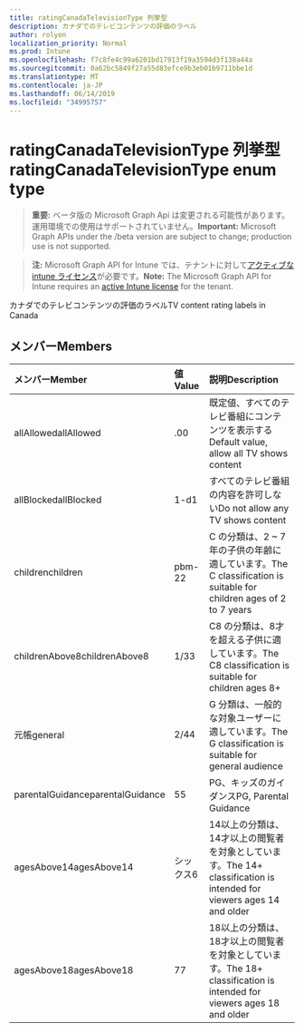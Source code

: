 ```yaml
---
title: ratingCanadaTelevisionType 列挙型
description: カナダでのテレビコンテンツの評価のラベル
author: rolyon
localization_priority: Normal
ms.prod: Intune
ms.openlocfilehash: f7c8fe4c99a6201bd17913f19a3594d3f138a44a
ms.sourcegitcommit: 0a62bc5849f27a55d83efce9b3eb01b9711bbe1d
ms.translationtype: MT
ms.contentlocale: ja-JP
ms.lasthandoff: 06/14/2019
ms.locfileid: "34995757"
---
```

# <a name="ratingcanadatelevisiontype-enum-type"></a><span data-ttu-id="28e58-103">ratingCanadaTelevisionType 列挙型</span><span class="sxs-lookup"><span data-stu-id="28e58-103">ratingCanadaTelevisionType enum type</span></span>

> <span data-ttu-id="28e58-104">**重要:** ベータ版の Microsoft Graph Api は変更される可能性があります。運用環境での使用はサポートされていません。</span><span class="sxs-lookup"><span data-stu-id="28e58-104">**Important:** Microsoft Graph APIs under the /beta version are subject to change; production use is not supported.</span></span>

> <span data-ttu-id="28e58-105">**注:** Microsoft Graph API for Intune では、テナントに対して[アクティブな intune ライセンス](https://go.microsoft.com/fwlink/?linkid=839381)が必要です。</span><span class="sxs-lookup"><span data-stu-id="28e58-105">**Note:** The Microsoft Graph API for Intune requires an [active Intune license](https://go.microsoft.com/fwlink/?linkid=839381) for the tenant.</span></span>

<span data-ttu-id="28e58-106">カナダでのテレビコンテンツの評価のラベル</span><span class="sxs-lookup"><span data-stu-id="28e58-106">TV content rating labels in Canada</span></span>

## <a name="members"></a><span data-ttu-id="28e58-107">メンバー</span><span class="sxs-lookup"><span data-stu-id="28e58-107">Members</span></span>
|<span data-ttu-id="28e58-108">メンバー</span><span class="sxs-lookup"><span data-stu-id="28e58-108">Member</span></span>|<span data-ttu-id="28e58-109">値</span><span class="sxs-lookup"><span data-stu-id="28e58-109">Value</span></span>|<span data-ttu-id="28e58-110">説明</span><span class="sxs-lookup"><span data-stu-id="28e58-110">Description</span></span>|
|:---|:---|:---|
|<span data-ttu-id="28e58-111">allAllowed</span><span class="sxs-lookup"><span data-stu-id="28e58-111">allAllowed</span></span>|<span data-ttu-id="28e58-112">.0</span><span class="sxs-lookup"><span data-stu-id="28e58-112">0</span></span>|<span data-ttu-id="28e58-113">既定値、すべてのテレビ番組にコンテンツを表示する</span><span class="sxs-lookup"><span data-stu-id="28e58-113">Default value, allow all TV shows content</span></span>|
|<span data-ttu-id="28e58-114">allBlocked</span><span class="sxs-lookup"><span data-stu-id="28e58-114">allBlocked</span></span>|<span data-ttu-id="28e58-115">1-d</span><span class="sxs-lookup"><span data-stu-id="28e58-115">1</span></span>|<span data-ttu-id="28e58-116">すべてのテレビ番組の内容を許可しない</span><span class="sxs-lookup"><span data-stu-id="28e58-116">Do not allow any TV shows content</span></span>|
|<span data-ttu-id="28e58-117">children</span><span class="sxs-lookup"><span data-stu-id="28e58-117">children</span></span>|<span data-ttu-id="28e58-118">pbm-2</span><span class="sxs-lookup"><span data-stu-id="28e58-118">2</span></span>|<span data-ttu-id="28e58-119">C の分類は、2 ~ 7 年の子供の年齢に適しています。</span><span class="sxs-lookup"><span data-stu-id="28e58-119">The C classification is suitable for children ages of 2 to 7 years</span></span>|
|<span data-ttu-id="28e58-120">childrenAbove8</span><span class="sxs-lookup"><span data-stu-id="28e58-120">childrenAbove8</span></span>|<span data-ttu-id="28e58-121">1/3</span><span class="sxs-lookup"><span data-stu-id="28e58-121">3</span></span>|<span data-ttu-id="28e58-122">C8 の分類は、8才を超える子供に適しています。</span><span class="sxs-lookup"><span data-stu-id="28e58-122">The C8 classification is suitable for children ages 8+</span></span>|
|<span data-ttu-id="28e58-123">元帳</span><span class="sxs-lookup"><span data-stu-id="28e58-123">general</span></span>|<span data-ttu-id="28e58-124">2/4</span><span class="sxs-lookup"><span data-stu-id="28e58-124">4</span></span>|<span data-ttu-id="28e58-125">G 分類は、一般的な対象ユーザーに適しています。</span><span class="sxs-lookup"><span data-stu-id="28e58-125">The G classification is suitable for general audience</span></span>|
|<span data-ttu-id="28e58-126">parentalGuidance</span><span class="sxs-lookup"><span data-stu-id="28e58-126">parentalGuidance</span></span>|<span data-ttu-id="28e58-127">5</span><span class="sxs-lookup"><span data-stu-id="28e58-127">5</span></span>|<span data-ttu-id="28e58-128">PG、キッズのガイダンス</span><span class="sxs-lookup"><span data-stu-id="28e58-128">PG, Parental Guidance</span></span>|
|<span data-ttu-id="28e58-129">agesAbove14</span><span class="sxs-lookup"><span data-stu-id="28e58-129">agesAbove14</span></span>|<span data-ttu-id="28e58-130">シックス</span><span class="sxs-lookup"><span data-stu-id="28e58-130">6</span></span>|<span data-ttu-id="28e58-131">14以上の分類は、14才以上の閲覧者を対象としています。</span><span class="sxs-lookup"><span data-stu-id="28e58-131">The 14+ classification is intended for viewers ages 14 and older</span></span>|
|<span data-ttu-id="28e58-132">agesAbove18</span><span class="sxs-lookup"><span data-stu-id="28e58-132">agesAbove18</span></span>|<span data-ttu-id="28e58-133">7</span><span class="sxs-lookup"><span data-stu-id="28e58-133">7</span></span>|<span data-ttu-id="28e58-134">18以上の分類は、18才以上の閲覧者を対象としています。</span><span class="sxs-lookup"><span data-stu-id="28e58-134">The 18+ classification is intended for viewers ages 18 and older</span></span>|





